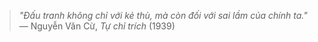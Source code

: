> _"Đấu tranh không chỉ với kẻ thù, mà còn đối với sai lầm của chính ta."_  
> — Nguyễn Văn Cừ, _Tự chỉ trích_ (1939)
